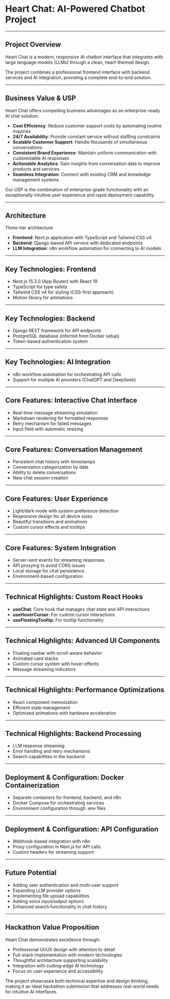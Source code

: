 # Heart Chat: AI-Powered Chatbot Project

---

## Project Overview

Heart Chat is a modern, responsive AI chatbot interface that integrates with large language models (LLMs) through a clean, heart-themed design.

The project combines a professional frontend interface with backend services and AI integration, providing a complete end-to-end solution.

---

## Business Value & USP

Heart Chat offers compelling business advantages as an enterprise-ready AI chat solution:

- **Cost Efficiency**: Reduce customer support costs by automating routine inquiries
- **24/7 Availability**: Provide constant service without staffing constraints
- **Scalable Customer Support**: Handle thousands of simultaneous conversations
- **Consistent Brand Experience**: Maintain uniform communication with customizable AI responses
- **Actionable Analytics**: Gain insights from conversation data to improve products and services
- **Seamless Integration**: Connect with existing CRM and knowledge management systems

Our USP is the combination of enterprise-grade functionality with an exceptionally intuitive user experience and rapid deployment capability.

---

## Architecture

Three-tier architecture:

- **Frontend**: Next.js application with TypeScript and Tailwind CSS v4
- **Backend**: Django-based API service with dedicated endpoints
- **LLM Integration**: n8n workflow automation for connecting to AI models

---

## Key Technologies: Frontend

- Next.js 15.3.0 (App Router) with React 19
- TypeScript for type safety
- Tailwind CSS v4 for styling (CSS-first approach)
- Motion library for animations

---

## Key Technologies: Backend

- Django REST framework for API endpoints
- PostgreSQL database (inferred from Docker setup)
- Token-based authentication system

---

## Key Technologies: AI Integration

- n8n workflow automation for orchestrating API calls
- Support for multiple AI providers (ChatGPT and DeepSeek)

---

## Core Features: Interactive Chat Interface

- Real-time message streaming simulation
- Markdown rendering for formatted responses
- Retry mechanism for failed messages
- Input field with automatic resizing

---

## Core Features: Conversation Management

- Persistent chat history with timestamps
- Conversation categorization by date
- Ability to delete conversations
- New chat session creation

---

## Core Features: User Experience

- Light/dark mode with system preference detection
- Responsive design for all device sizes
- Beautiful transitions and animations
- Custom cursor effects and tooltips

---

## Core Features: System Integration

- Server-sent events for streaming responses
- API proxying to avoid CORS issues
- Local storage for chat persistence
- Environment-based configuration

---

## Technical Highlights: Custom React Hooks

- **useChat**: Core hook that manages chat state and API interactions
- **useHoverCursor**: For custom cursor interactions
- **useFloatingTooltip**: For tooltip functionality

---

## Technical Highlights: Advanced UI Components

- Floating navbar with scroll-aware behavior
- Animated card stacks
- Custom cursor system with hover effects
- Message streaming indicators

---

## Technical Highlights: Performance Optimizations

- React component memoization
- Efficient state management
- Optimized animations with hardware acceleration

---

## Technical Highlights: Backend Processing

- LLM response streaming
- Error handling and retry mechanisms
- Search capabilities in the backend

---

## Deployment & Configuration: Docker Containerization

- Separate containers for frontend, backend, and n8n
- Docker Compose for orchestrating services
- Environment configuration through .env files

---

## Deployment & Configuration: API Configuration

- Webhook-based integration with n8n
- Proxy configuration in Next.js for API calls
- Custom headers for streaming support

---

## Future Potential

- Adding user authentication and multi-user support
- Expanding LLM provider options
- Implementing file upload capabilities
- Adding voice input/output options
- Enhanced search functionality in chat history

---

## Hackathon Value Proposition

Heart Chat demonstrates excellence through:

- Professional UI/UX design with attention to detail
- Full-stack implementation with modern technologies
- Thoughtful architecture supporting scalability
- Integration with cutting-edge AI technology
- Focus on user experience and accessibility

The project showcases both technical expertise and design thinking, making it an ideal hackathon submission that addresses real-world needs for intuitive AI interfaces.
